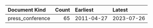 | Document Kind    |   Count | Earliest   | Latest     |
|:-----------------|--------:|:-----------|:-----------|
| press_conference |      65 | 2011-04-27 | 2023-07-26 |